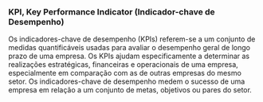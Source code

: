 ### KPI, Key Performance Indicator (Indicador-chave de Desempenho)

Os indicadores-chave de desempenho (KPIs) referem-se a um conjunto de medidas quantificáveis usadas para avaliar o desempenho geral de longo prazo de uma empresa. Os KPIs ajudam especificamente a determinar as realizações estratégicas, financeiras e operacionais de uma empresa, especialmente em comparação com as de outras empresas do mesmo setor. Os indicadores-chave de desempenho medem o sucesso de uma empresa em relação a um conjunto de metas, objetivos ou pares do setor.